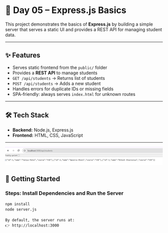 # 🚀 Day 05 – Express.js Basics

This project demonstrates the basics of **Express.js** by building a simple server that serves a static UI and provides a REST API for managing student data.

---

## ✨ Features
- Serves static frontend from the `public/` folder
- Provides a **REST API** to manage students
- `GET /api/students` → Returns list of students
- `POST /api/students` → Adds a new student
- Handles errors for duplicate IDs or missing fields
- SPA-friendly: always serves `index.html` for unknown routes

---

## 🛠️ Tech Stack
- **Backend:** Node.js, Express.js
- **Frontend:** HTML, CSS, JavaScript

---

![UI Screenshot](./assets/ui.png)

## 🚦 Getting Started

### Steps: Install Dependencies and Run the Server
```bash
npm install
node server.js

By default, the server runs at:
👉 http://localhost:3000


